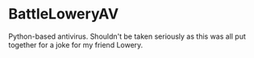 # BattleLoweryAV
Python-based antivirus. Shouldn't be taken seriously as this was all put together for a joke for my friend Lowery.
